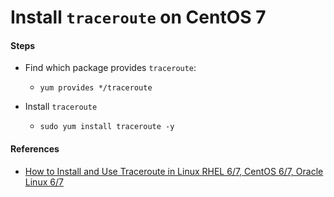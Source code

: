 # Install `traceroute` on CentOS 7

#### Steps
* Find which package provides `traceroute`:
  * `yum provides */traceroute`

* Install `traceroute`
  * `sudo yum install traceroute -y`

#### References
* [How to Install and Use Traceroute in Linux RHEL 6/7, CentOS 6/7, Oracle Linux 6/7](http://www.ehowstuff.com/how-to-install-and-use-traceroute-in-linux-centos-6-4/)




